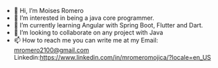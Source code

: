 - 👋 Hi, I’m Moises Romero
- 👀 I’m interested in being a java core programmer.
- 🌱 I’m currently learning Angular with Spring Boot, Flutter and Dart.
- 💞️ I’m looking to collaborate on any project with Java
- 📫 How to reach me you can write me at my 
Email: mromero2100@gmail.com
Linkedin:https://www.linkedin.com/in/mromeromojica/?locale=en_US
<!---
MROMERO2100/MROMERO2100 is a ✨ special ✨ repository because its `README.md` (this file) appears on your GitHub profile.
You can click the Preview link to take a look at your changes.
--->
